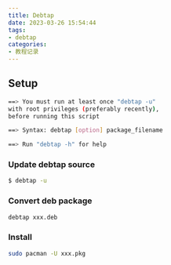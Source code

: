 ```yaml
---
title: Debtap
date: 2023-03-26 15:54:44
tags:
- debtap
categories:
- 教程记录
---
```


## Setup
``` bash
==> You must run at least once "debtap -u"
with root privileges (preferably recently),
before running this script

==> Syntax: debtap [option] package_filename

==> Run "debtap -h" for help
```

### Update debtap source
```bash
$ debtap -u
```

### Convert deb package
```bash
debtap xxx.deb
```
### Install
```bash
sudo pacman -U xxx.pkg
```